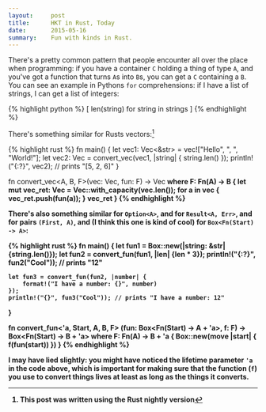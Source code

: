 ```yaml
---
layout:     post
title:      HKT in Rust, Today
date:       2015-05-16
summary:    Fun with kinds in Rust.
---
```


There's a pretty common pattern that people encounter all over the place when programming: if you have a container `C` holding a thing of type `A`, and you've got a function that turns `A`s into `B`s, you can get a `C` containing a `B`.
You can see an example in Pythons `for` comprehensions: if I have a list of strings, I can get a list of integers:

{% highlight python %} [ len(string) for string in strings ] {% endhighlight %}

There's something similar for Rusts vectors:[^1]
[^1]: This post was written using the Rust nightly version 

{% highlight rust %}
fn main() {
    let vec1: Vec<&str> = vec!["Hello", ", ", "World!"];
    let vec2: Vec<usize> = convert_vec(vec1, |string| {
        string.len()
    });
    println!("{:?}", vec2); // prints "[5, 2, 6]"
}

fn convert_vec<A, B, F>(vec: Vec<A>, fun: F) -> Vec<B>
    where F: Fn(A) -> B
{
    let mut vec_ret: Vec<B> = Vec::with_capacity(vec.len());
    for a in vec {
        vec_ret.push(fun(a));
    }
    vec_ret
}
{% endhighlight %}

There's also something similar for `Option<A>`, and for `Result<A, Err>`, and for pairs `(First, A)`, and (I think this one is kind of cool) for `Box<Fn(Start) -> A>`:

{% highlight rust %}
fn main() {
    let fun1 = Box::new(|string: &str| {string.len()});
    let fun2 = convert_fun(fun1, |len| {len * 3});
    println!("{:?}", fun2("Cool")); // prints "12"

    let fun3 = convert_fun(fun2, |number| {
        format!("I have a number: {}", number)
    });
    println!("{}", fun3("Cool")); // prints "I have a number: 12"
}

fn convert_fun<'a, Start, A, B, F>
    (fun: Box<Fn(Start) -> A + 'a>, f: F) -> 
        Box<Fn(Start) -> B + 'a>
    where F: Fn(A) -> B + 'a
{
    Box::new(move |start| {
        f(fun(start))
    })
}
{% endhighlight %}

I may have lied slightly: you might have noticed the lifetime parameter `'a` in the code above, which is important for making sure that the function (`f`) you use to convert things lives at least as long as the things it converts.
